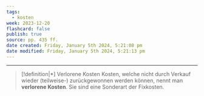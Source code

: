 ```yaml
---
tags:
  - kosten
week: 2023-12-20
flashcard: false
publish: true
source: pp. 435 ff.
date created: Friday, January 5th 2024, 5:21:08 pm
date modified: Friday, January 5th 2024, 5:21:13 pm
---
```

***

> [!definition|*] Verlorene Kosten
> Kosten, welche nicht durch Verkauf wieder (teilweise-) zurückgewonnen werden können, nennt man **verlorene Kosten**. Sie sind eine Sonderart der Fixkosten.
